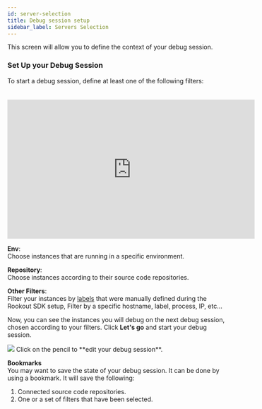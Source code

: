 ```yaml
---
id: server-selection
title: Debug session setup
sidebar_label: Servers Selection
---
```

This screen will allow you to define the context of your debug session.

### Set Up your Debug Session 
To start a debug session, define at least one of the following filters:

<iframe style="margin: 20px 0 0 0" width="560" height="315" src="https://www.youtube.com/embed/s-MdYRgSpbg" frameborder="0" allow="accelerometer; autoplay; encrypted-media; gyroscope; picture-in-picture" allowfullscreen></iframe>

**Env**:\
Choose instances that are running in a specific environment. 

**Repository**:\
Choose instances according to their source code repositories.

**Other Filters**:\
Filter your instances by [labels](projects-labels.md) that were manually defined during the Rookout SDK setup, 
Filter by a specific hostname, label, process, IP, etc…


Now, you can see the instances you will debug on the next debug session,\
chosen according to your filters. Click **Let's go** and start your debug session.
 

<img src="/img/screenshots/pencil_to_server_selection.png"/>
Click on the pencil to **edit your debug session**. 

**Bookmarks** \
You may want to save the state of your debug session. It can be done by using a bookmark.
It will save the following:
1. Connected source code repositories.
2. One or a set of filters that have been selected.

